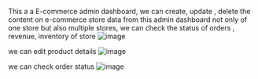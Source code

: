This a a E-commerce admin dashboard, we can create, update , delete the content on e-commerce store data from this admin dashboard not only of one store but also multiple stores, we can check the status of orders , revenue, inventory of store
![image](https://github.com/whitetposion/e-commerce-admin-user/assets/121298372/43eca4a3-5054-4eb7-bbe1-d2b71b59326b)

we can edit product details 
![image](https://github.com/whitetposion/e-commerce-admin-user/assets/121298372/aadffe51-32bb-4dd8-bffd-8ad66a496253)

we can check order status 
![image](https://github.com/whitetposion/e-commerce-admin-user/assets/121298372/b5a72a31-b27e-4647-8ce7-26ab9d8cb203)
